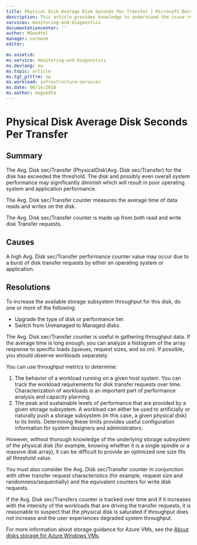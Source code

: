 ```yaml
---
title: Physical Disk Average Disk Seconds Per Transfer | Microsoft Docs
description: This article provides knowledge to understand the issue reported, what are the possible causes, and how to resolve the health issue identified by Azure Monitor VM Health.
services: monitoring-and-diagnostics
documentationcenter: ''
author: MGoedtel
manager: carmonm
editor: 

ms.assetid: 
ms.service: monitoring-and-diagnostics
ms.devlang: na
ms.topic: article
ms.tgt_pltfrm: na
ms.workload: infrastructure-services
ms.date: 06/14/2018
ms.author: magoedte
---
```


# Physical Disk Average Disk Seconds Per Transfer

## Summary

The Avg. Disk sec/Transfer (PhysicalDisk\Avg. Disk sec/Transfer) for the disk has exceeded the threshold. The disk and possibly even overall system performance may significantly diminish which will result in poor operating system and application performance.

The Avg. Disk sec/Transfer counter measures the average time of data reads and writes on the disk.

The Avg. Disk sec/Transfer counter is made up from both read and write disk Transfer requests.

## Causes

A high Avg. Disk sec/Transfer performance counter value may occur due to a burst of disk transfer requests by either an operating system or application.

## Resolutions

To increase the available storage subsystem throughput for this disk, do one or more of the following:

- Upgrade the type of disk or performance tier.
- Switch from Unmanaged to Managed disks.

The Avg. Disk sec/Transfer counter is useful in gathering throughput data. If the average time is long enough, you can analyze a histogram of the array response to specific loads (queues, request sizes, and so on). If possible, you should observe workloads separately.

You can use throughput metrics to determine:

1. The behavior of a workload running on a given host system. You can track the workload requirements for disk transfer requests over time. Characterization of workloads is an important part of performance analysis and capacity planning.
2. The peak and sustainable levels of performance that are provided by a given storage subsystem. A workload can either be used to artificially or naturally push a storage subsystem (in this case, a given physical disk) to its limits. Determining these limits provides useful configuration information for system designers and administrators.

However, without thorough knowledge of the underlying storage subsystem of the physical disk (for example, knowing whether it is a single spindle or a massive disk array), it can be difficult to provide an optimized one size fits all threshold value.

You must also consider the Avg. Disk sec/Transfer counter in conjunction with other transfer request characteristics (for example, request size and randomness/sequentially) and the equivalent counters for write disk requests.

If the Avg. Disk sec/Transfers counter is tracked over time and if it increases with the intensity of the workloads that are driving the transfer requests, it is reasonable to suspect that the physical disk is saturated if throughput does not increase and the user experiences degraded system throughput.

For more information about storage guidance for Azure VMs, see the [About disks storage for Azure Windows VMs](https://docs.microsoft.com/azure/virtual-machines/windows/about-disks-and-vhds).